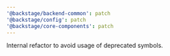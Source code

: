 ```yaml
---
'@backstage/backend-common': patch
'@backstage/config': patch
'@backstage/core-components': patch
---
```


Internal refactor to avoid usage of deprecated symbols.
